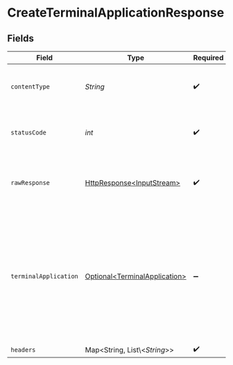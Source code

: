 # CreateTerminalApplicationResponse


## Fields

| Field                                                                                                                                                                                                                                 | Type                                                                                                                                                                                                                                  | Required                                                                                                                                                                                                                              | Description                                                                                                                                                                                                                           | Example                                                                                                                                                                                                                               |
| ------------------------------------------------------------------------------------------------------------------------------------------------------------------------------------------------------------------------------------- | ------------------------------------------------------------------------------------------------------------------------------------------------------------------------------------------------------------------------------------- | ------------------------------------------------------------------------------------------------------------------------------------------------------------------------------------------------------------------------------------- | ------------------------------------------------------------------------------------------------------------------------------------------------------------------------------------------------------------------------------------- | ------------------------------------------------------------------------------------------------------------------------------------------------------------------------------------------------------------------------------------- |
| `contentType`                                                                                                                                                                                                                         | *String*                                                                                                                                                                                                                              | :heavy_check_mark:                                                                                                                                                                                                                    | HTTP response content type for this operation                                                                                                                                                                                         |                                                                                                                                                                                                                                       |
| `statusCode`                                                                                                                                                                                                                          | *int*                                                                                                                                                                                                                                 | :heavy_check_mark:                                                                                                                                                                                                                    | HTTP response status code for this operation                                                                                                                                                                                          |                                                                                                                                                                                                                                       |
| `rawResponse`                                                                                                                                                                                                                         | [HttpResponse\<InputStream>](https://docs.oracle.com/en/java/javase/11/docs/api/java.net.http/java/net/http/HttpResponse.html)                                                                                                        | :heavy_check_mark:                                                                                                                                                                                                                    | Raw HTTP response; suitable for custom response parsing                                                                                                                                                                               |                                                                                                                                                                                                                                       |
| `terminalApplication`                                                                                                                                                                                                                 | [Optional\<TerminalApplication>](../../models/components/TerminalApplication.md)                                                                                                                                                      | :heavy_minus_sign:                                                                                                                                                                                                                    | The request completed successfully.                                                                                                                                                                                                   | {<br/>"terminalApplicationID": "12345678-1234-1234-1234-123456789012",<br/>"status": "enabled",<br/>"platform": "ios",<br/>"appBundleID": "com.example.app",<br/>"packageName": "com.example.app",<br/>"sha256Digest": "1234567890",<br/>"versionCode": "1.0.0"<br/>} |
| `headers`                                                                                                                                                                                                                             | Map\<String, List\\<*String*>>                                                                                                                                                                                                        | :heavy_check_mark:                                                                                                                                                                                                                    | N/A                                                                                                                                                                                                                                   |                                                                                                                                                                                                                                       |